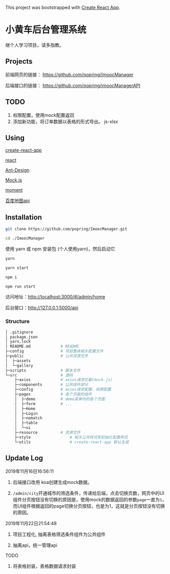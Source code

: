 This project was bootstrapped with [Create React App](https://github.com/facebook/create-react-app).

# 小黄车后台管理系统

继个人学习项目，请多指教。

## Projects

前端网页的链接： https://github.com/popring/ImoocManager 

后端接口的链接： https://github.com/popring/imoocManagerAPI 

## TODO
1. 权限配置，使用mock配置返回
3. 添加新功能，将订单数据以表格的形式导出。 js-xlsx
## Using

[create-react-app](https://www.npmjs.com/package/create-react-app)

[react](https://zh-hans.reactjs.org/)

[Ant-Design](https://ant.design/)

[Mock.js](http://mockjs.com/)

[moment](https://momentjs.com/)

[百度地图api](http://lbsyun.baidu.com/cms/jsapi/reference/jsapi_reference_3_0.html)

## Installation

```bash
git clone https://github.com/popring/ImoocManager.git

cd ./ImoocManager
```

使用 yarn 或 npm 安装包 (个人使用yarn)，然后启动它

```bash
yarn

yarn start
```

```bash
npm i

npm run start
```

访问地址：[http://localhost:3000/#/admin/home](http://localhost:3000/#/admin/home)

后台接口：http://127.0.0.1:5000/api

### Structure

```bash
│ .gitignore
│ package.json
│ yarn.lock				
│ README.md				# README
├─config				# 项目整体相关配置文件
├─public				# 公共资源文件
│  ├─assets
│  └─gallery
├─scripts				# 脚本文件
└─src					# 源码
    ├─axios				# axios请求拦截(mock.js)
    ├─components		# 公共组件部分
    ├─config			# axios请求配置，权限配置
    ├─pages				# 各个页面的组件
    │  ├─demo			# demo菜单内的各个页面
    │  ├─form			# ...
    │  ├─Home
    │  ├─Login
    │  ├─nomatch
    │  ├─table
    │  └─ui
    ├─resource			# 资源文件
    ├─style					# 相关公共样式和初始化配置样式
    └─utils					# create-react-app 默认生成
```


##  Update Log 
2019年11月16日16:56:11

1. 后端接口改用 koa创建生成mock数据。

2. `/admin/city`开通城市的筛选条件，传递给后端，点击切换页数，网页中的UI组件分页按钮没有切换的原因是，使用mock的数据返回的参数`page`一直为`1`，而UI组件根据返回的page切换分页按钮，也是为1，这就是分页按钮没有切换的原因。

2019年11月22日21:54:48

1. 项目工程化, 抽离表格筛选条件组件为公共组件

2. 抽离api，统一管理api

TODO
1. 将表格封装，表格数据请求封装